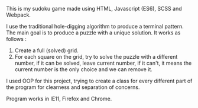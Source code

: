 This is my sudoku game made using HTML, Javascript (ES6), SCSS and Webpack.

I use the traditional hole-digging algorithm to produce a terminal pattern. The main goal is to produce a puzzle with a unique solution. It works as follows : 

1. Create a full (solved) grid.
2. For each square on the grid, try to solve the puzzle with a different number, if it can be solved, leave current number, if it can't, it means the current number is the only choice and we can remove it. 

I used OOP for this project, trying to create a class for every different part of the program for clearness and separation of concerns.

Program works in IE11, Firefox and Chrome. 


